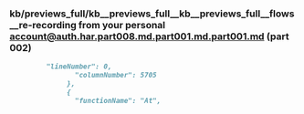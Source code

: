 ### kb/previews_full/kb__previews_full__kb__previews_full__flows__re-recording from your personal account@auth.har.part008.md.part001.md.part001.md (part 002)

```md
         "lineNumber": 0,
                "columnNumber": 5705
              },
              {
                "functionName": "At",
  
```

```
